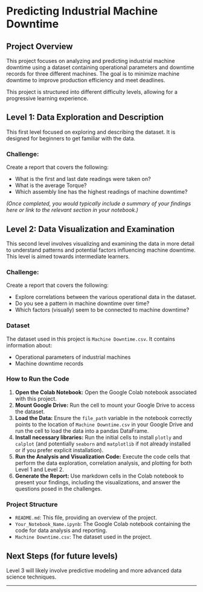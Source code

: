 # Predicting Industrial Machine Downtime

## Project Overview

This project focuses on analyzing and predicting industrial machine downtime using a dataset containing operational parameters and downtime records for three different machines. The goal is to minimize machine downtime to improve production efficiency and meet deadlines.

This project is structured into different difficulty levels, allowing for a progressive learning experience.

## Level 1: Data Exploration and Description

This first level focused on exploring and describing the dataset. It is designed for beginners to get familiar with the data.

### Challenge:

Create a report that covers the following:

*   What is the first and last date readings were taken on?
*   What is the average Torque?
*   Which assembly line has the highest readings of machine downtime?

*(Once completed, you would typically include a summary of your findings here or link to the relevant section in your notebook.)*

## Level 2: Data Visualization and Examination

This second level involves visualizing and examining the data in more detail to understand patterns and potential factors influencing machine downtime. This level is aimed towards intermediate learners.

### Challenge:

Create a report that covers the following:

*   Explore correlations between the various operational data in the dataset.
*   Do you see a pattern in machine downtime over time?
*   Which factors (visually) seem to be connected to machine downtime?

### Dataset

The dataset used in this project is `Machine Downtime.csv`. It contains information about:

*   Operational parameters of industrial machines
*   Machine downtime records

### How to Run the Code

1.  **Open the Colab Notebook:** Open the Google Colab notebook associated with this project.
2.  **Mount Google Drive:** Run the cell to mount your Google Drive to access the dataset.
3.  **Load the Data:** Ensure the `file_path` variable in the notebook correctly points to the location of `Machine Downtime.csv` in your Google Drive and run the cell to load the data into a pandas DataFrame.
4.  **Install necessary libraries:** Run the initial cells to install `plotly` and `calplot` (and potentially `seaborn` and `matplotlib` if not already installed or if you prefer explicit installation).
5.  **Run the Analysis and Visualization Code:** Execute the code cells that perform the data exploration, correlation analysis, and plotting for both Level 1 and Level 2.
6.  **Generate the Report:** Use markdown cells in the Colab notebook to present your findings, including the visualizations, and answer the questions posed in the challenges.

### Project Structure

*   `README.md`: This file, providing an overview of the project.
*   `Your_Notebook_Name.ipynb`: The Google Colab notebook containing the code for data analysis and reporting.
*   `Machine Downtime.csv`: The dataset used in the project.

## Next Steps (for future levels)

Level 3 will likely involve predictive modeling and more advanced data science techniques.

---
